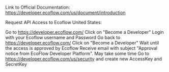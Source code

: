 Link to Official Documentation: https://developer.ecoflow.com/us/document/introduction

Request API Access to Ecoflow United States:

Go to https://developer.ecoflow.com/
Click on "Become a Developer"
Login with your Ecoflow username and Password
Go back to https://developer.ecoflow.com/
Click on "Become a Developer"
Wait until the access is approved by Ecoflow
Receive email with subject "Approval notice from EcoFlow Developer Platform". May take some time
Go to https://developer.ecoflow.com/us/security and create new AccessKey and SecretKey
